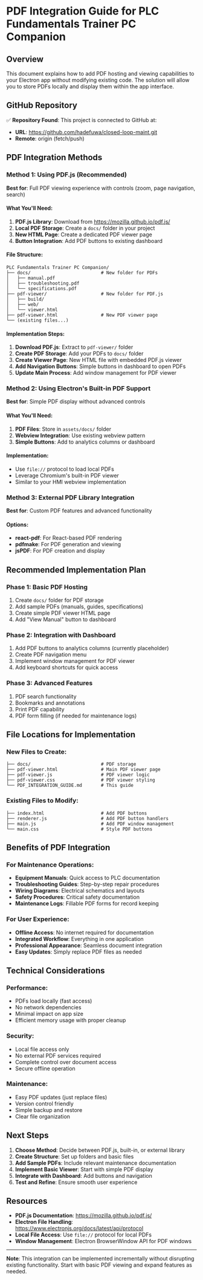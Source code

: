 # PDF Integration Guide for PLC Fundamentals Trainer PC Companion

## Overview
This document explains how to add PDF hosting and viewing capabilities to your Electron app without modifying existing code. The solution will allow you to store PDFs locally and display them within the app interface.

## GitHub Repository
✅ **Repository Found**: This project is connected to GitHub at:
- **URL**: https://github.com/hadefuwa/closed-loop-maint.git
- **Remote**: origin (fetch/push)

## PDF Integration Methods

### Method 1: Using PDF.js (Recommended)
**Best for**: Full PDF viewing experience with controls (zoom, page navigation, search)

#### What You'll Need:
1. **PDF.js Library**: Download from https://mozilla.github.io/pdf.js/
2. **Local PDF Storage**: Create a `docs/` folder in your project
3. **New HTML Page**: Create a dedicated PDF viewer page
4. **Button Integration**: Add PDF buttons to existing dashboard

#### File Structure:
```
PLC Fundamentals Trainer PC Companion/
├── docs/                          # New folder for PDFs
│   ├── manual.pdf
│   ├── troubleshooting.pdf
│   └── specifications.pdf
├── pdf-viewer/                    # New folder for PDF.js
│   ├── build/
│   ├── web/
│   └── viewer.html
├── pdf-viewer.html                # New PDF viewer page
└── (existing files...)
```

#### Implementation Steps:
1. **Download PDF.js**: Extract to `pdf-viewer/` folder
2. **Create PDF Storage**: Add your PDFs to `docs/` folder
3. **Create Viewer Page**: New HTML file with embedded PDF.js viewer
4. **Add Navigation Buttons**: Simple buttons in dashboard to open PDFs
5. **Update Main Process**: Add window management for PDF viewer

### Method 2: Using Electron's Built-in PDF Support
**Best for**: Simple PDF display without advanced controls

#### What You'll Need:
1. **PDF Files**: Store in `assets/docs/` folder
2. **Webview Integration**: Use existing webview pattern
3. **Simple Buttons**: Add to analytics columns or dashboard

#### Implementation:
- Use `file://` protocol to load local PDFs
- Leverage Chromium's built-in PDF viewer
- Similar to your HMI webview implementation

### Method 3: External PDF Library Integration
**Best for**: Custom PDF features and advanced functionality

#### Options:
- **react-pdf**: For React-based PDF rendering
- **pdfmake**: For PDF generation and viewing
- **jsPDF**: For PDF creation and display

## Recommended Implementation Plan

### Phase 1: Basic PDF Hosting
1. Create `docs/` folder for PDF storage
2. Add sample PDFs (manuals, guides, specifications)
3. Create simple PDF viewer HTML page
4. Add "View Manual" button to dashboard

### Phase 2: Integration with Dashboard
1. Add PDF buttons to analytics columns (currently placeholder)
2. Create PDF navigation menu
3. Implement window management for PDF viewer
4. Add keyboard shortcuts for quick access

### Phase 3: Advanced Features
1. PDF search functionality
2. Bookmarks and annotations
3. Print PDF capability
4. PDF form filling (if needed for maintenance logs)

## File Locations for Implementation

### New Files to Create:
```
├── docs/                          # PDF storage
├── pdf-viewer.html                # Main PDF viewer page
├── pdf-viewer.js                  # PDF viewer logic
├── pdf-viewer.css                 # PDF viewer styling
└── PDF_INTEGRATION_GUIDE.md       # This guide
```

### Existing Files to Modify:
```
├── index.html                     # Add PDF buttons
├── renderer.js                    # Add PDF button handlers  
├── main.js                        # Add PDF window management
└── main.css                       # Style PDF buttons
```

## Benefits of PDF Integration

### For Maintenance Operations:
- **Equipment Manuals**: Quick access to PLC documentation
- **Troubleshooting Guides**: Step-by-step repair procedures
- **Wiring Diagrams**: Electrical schematics and layouts
- **Safety Procedures**: Critical safety documentation
- **Maintenance Logs**: Fillable PDF forms for record keeping

### For User Experience:
- **Offline Access**: No internet required for documentation
- **Integrated Workflow**: Everything in one application
- **Professional Appearance**: Seamless document integration
- **Easy Updates**: Simply replace PDF files as needed

## Technical Considerations

### Performance:
- PDFs load locally (fast access)
- No network dependencies
- Minimal impact on app size
- Efficient memory usage with proper cleanup

### Security:
- Local file access only
- No external PDF services required
- Complete control over document access
- Secure offline operation

### Maintenance:
- Easy PDF updates (just replace files)
- Version control friendly
- Simple backup and restore
- Clear file organization

## Next Steps

1. **Choose Method**: Decide between PDF.js, built-in, or external library
2. **Create Structure**: Set up folders and basic files
3. **Add Sample PDFs**: Include relevant maintenance documentation
4. **Implement Basic Viewer**: Start with simple PDF display
5. **Integrate with Dashboard**: Add buttons and navigation
6. **Test and Refine**: Ensure smooth user experience

## Resources

- **PDF.js Documentation**: https://mozilla.github.io/pdf.js/
- **Electron File Handling**: https://www.electronjs.org/docs/latest/api/protocol
- **Local File Access**: Use `file://` protocol for local PDFs
- **Window Management**: Electron BrowserWindow API for PDF windows

---

**Note**: This integration can be implemented incrementally without disrupting existing functionality. Start with basic PDF viewing and expand features as needed. 
